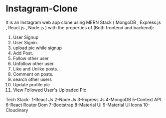 # Instagram-Clone
 It is an Instagram web app clone using MERN Stack ( MongoDB , Express.js , React.js , Node.js ) with the properties of (Both frontend and backend):
1. User Signup 
2. User Signin.
3. upload pic while signup
4. Add Post.
5. Follow other user
6.  Unfollow other user.
7. Like and Unlike posts.
8. Comment on posts.
9. search other users
10. Update profile pic
11. View Followed User's Uploaded Pic


Tech Stack-
  1-React Js
  2-Node Js
  3-Express Js
  4-MongoDB
  5-Context API
  6-React Router Dom
  7-Bootstrap
  8-Material UI
  9-Material UI Icons
  10-Cloudinary

